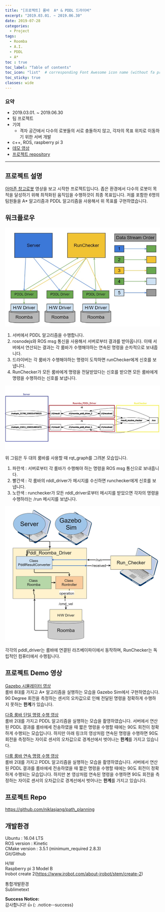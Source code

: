 ```yaml
---
title: "[프로젝트] 룸바  A* & PDDL 드라이버"
excerpt: "2019.03.01. ~ 2019.06.30"
date: 2019-07-28
categories:
  - Project
tags:
  - Roomba
  - A.I.
  - PDDL
  - A*
toc : true
toc_label: "Table of contents"
toc_icon: "list"  # corresponding Font Awesome icon name (without fa prefix)
toc_sticky: true
classes: wide  
---
```


### 요약
- 2019.03.01. ~ 2019.06.30
- 팀 프로젝트
- 기여
  - 격자 공간에서 다수의 로봇들의 서로 충돌하지 않고, 각자의 목표 위치로 이동하기 위한 서버 개발
- c++, ROS, raspberry pi 3
- [데모 영상](https://youtu.be/i-6bfpRTpEc)
- [프로젝트 repository](https://github.com/hwanseok-dev/path_planning)

---  

## 프로젝트 설명

[아마존 창고로봇](https://www.youtube.com/watch?v=Ox05Bks2Q3s) 영상을 보고 시작한 프로젝트입니다. 좁은 환경에서 다수의 로봇이 목적을 달성하기 위해 최적화된 움직임을 수행하것이 최종 목표입니다. 저를 포함한 6명의 팀원들을 A* 알고리즘과 PDDL 알고리즘을 사용해서 위 목표를 구현하였습니다. 

## 워크플로우

![CallBack-Thread-all](/assets/images/projects/roomba/CallBack-Thread-all.jpg)  

1. 서버에서 PDDL 알고리즘을 수행합니다.
2. rosnodejs와 ROS msg 통신을 사용해서 서버로부터 결과를 받아옵니다. 이때 서버에서 연산되는 결과는 각 룸바가 수행해야하는 연속된 명령을 순차적으로 보내줍니다.
3. 드라이버는 각 룸바가 수행해야하는 명령이 도착하면 runChecker에게 신호를 보냅니다.
4. RunChecker가 모든 룸바에게 명령을 전달받았다는 신호를 받으면 모든 룸바에게 명령을 수행하라는 신호를 보냅니다.

![driver_rqt_graph](/assets/images/projects/roomba/driver_rqt_graph.jpg)

위 그림은 두 대의 룸바를 사용할 때 rqt_graph를 그려본 모습입니다.  

1. 파란색 : 서버로부터 각 룸바가 수행해야 하는 명령을 ROS msg 통신으로 보내줍니다.
2. 빨간색 : 각 룸바의 rddl_driver가 메시지를 수신하면 runchecker에게 신호를 보냅니다.
3. 노란색 : runchecker가 모든 rddl_driver로부터 메시지를 받았으면 각자의 명령을 수행하라는 /run 메시지를 보냅니다.

![pddl-driver-diagram](/assets/images/projects/roomba/pddl-driver-diagram.jpg)  

각각의 pddl_driver는 룸바에 연결된 라즈베이파이에서 동작하며, RunChecker는 독립적인 컴퓨터에서 수행됩니다. 

## 프로젝트 Demo 영상


[Gazebo 시뮬레이터 영상](https://youtu.be/uGnAFQer308)  
룸바 8대를 가지고 A* 알고리즘을 실행하는 모습을 Gazebo Sim에서 구현하였습니다. 90 Degree 회전을 측정하는 센서의 오차값으로 인해 전달된 명령을 정확하게 수행하지 못하는 **한계**가 있습니다.  

[다중 룸바 단일 명령 수행 영상](https://youtu.be/i-6bfpRTpEc)  
룸바 2대를 가지고 PDDL 알고리즘을 실행하는 모습을 촬영하였습니다.  서버에서 연산된 PDDL 결과를 룸바에세 전송하였을 때 짧은 명령을 수행할 때에는 90도 회전이 정확하게 수행되는 모습입니다. 하지만 아래 링크의 영상처럼 연속된 명령을 수행하면 90도 회전을 측정하는 자이로 센서의 오차값으로 경계선에서 벗어나는 **한계**를 가지고 있습니다.  

[다룸 룸바 연속 명령 수행 영상](https://youtu.be/GrBQo4zfoUY)  
룸바 2대를 가지고 PDDL 알고리즘을 실행하는 모습을 촬영하였습니다.  서버에서 연산된 PDDL 결과를 룸바에세 전송하였을 때 짧은 명령을 수행할 때에는 90도 회전이 정확하게 수행되는 모습입니다. 하지만 본 영상처럼 연속된 명령을 수행하면 90도 회전을 측정하는 자이로 센서의 오차값으로 경계선에서 벗어나는 **한계**를 가지고 있습니다.  

## 프로젝트 Repo

<https://github.com/niklasjang/path_planning>  

## 개발환경

Ubuntu : 16.04 LTS  
ROS version : Kinetic  
CMake version : 3.5.1 (minimum_required 2.8.3)  
Git/Github  

H/W  
Raspberry pi 3 Model B  
Irobot create 2(https://www.irobot.com/about-irobot/stem/create-2)  

통합개발환경  
Sublimetext  

**Success Notice:**  
감사합니다! :+1:
{: .notice--success}